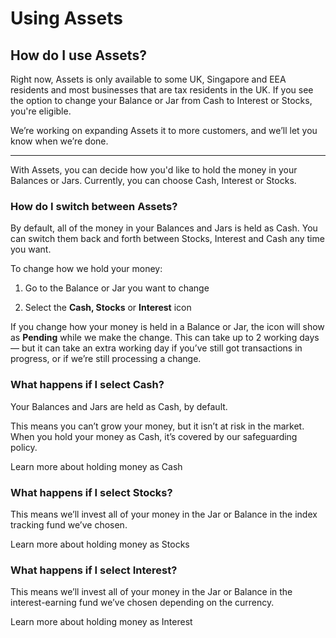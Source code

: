 # Using Assets  
## How do I use Assets?  
Right now, Assets is only available to some UK, Singapore and EEA residents and most businesses that are tax residents in the UK. If you see the option to change your Balance or Jar from Cash to Interest or Stocks, you're eligible. 

We’re working on expanding Assets it to more customers, and we’ll let you know when we’re done.

* * *

With Assets, you can decide how you'd like to hold the money in your Balances or Jars. Currently, you can choose Cash, Interest or Stocks.

### How do I switch between Assets?

By default, all of the money in your Balances and Jars is held as Cash. You can switch them back and forth between Stocks, Interest and Cash any time you want.

To change how we hold your money:

  1. Go to the Balance or Jar you want to change

  2. Select the **Cash, Stocks** or **Interest** icon




If you change how your money is held in a Balance or Jar, the icon will show as **Pending** while we make the change. This can take up to 2 working days — but it can take an extra working day if you’ve still got transactions in progress, or if we’re still processing a change.

### What happens if I select **Cash**?

Your Balances and Jars are held as Cash, by default. 

This means you can’t grow your money, but it isn’t at risk in the market. When you hold your money as Cash, it’s covered by our safeguarding policy.

Learn more about holding money as Cash

### What happens if I select **Stocks**?

This means we’ll invest all of your money in the Jar or Balance in the index tracking fund we’ve chosen.

Learn more about holding money as Stocks

###  **What happens if I select Interest?**

This means we’ll invest all of your money in the Jar or Balance in the interest-earning fund we’ve chosen depending on the currency.

Learn more about holding money as Interest